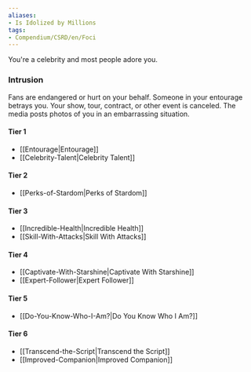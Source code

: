 ```yaml
---  
aliases:  
- Is Idolized by Millions  
tags:  
- Compendium/CSRD/en/Foci  
---
```

  
You're a celebrity and most people adore you.  
 ### Intrusion  
Fans are endangered or hurt on your behalf. Someone in your entourage betrays you. Your show, tour, contract, or other event is canceled. The media posts photos of you in an embarrassing situation.
  
#### Tier 1  
* [[Entourage|Entourage]]  
* [[Celebrity-Talent|Celebrity Talent]]  
#### Tier 2  
  
* [[Perks-of-Stardom|Perks of Stardom]]  
#### Tier 3  
  
  - [[Incredible-Health|Incredible Health]]  
  - [[Skill-With-Attacks|Skill With Attacks]]  
#### Tier 4  
  
* [[Captivate-With-Starshine|Captivate With Starshine]]  
* [[Expert-Follower|Expert Follower]]  
#### Tier 5  
  
* [[Do-You-Know-Who-I-Am?|Do You Know Who I Am?]]  
#### Tier 6  
  
  - [[Transcend-the-Script|Transcend the Script]]  
  - [[Improved-Companion|Improved Companion]]  
